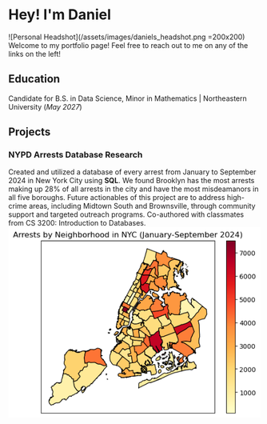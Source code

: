 # Hey! I'm Daniel
![Personal Headshot](/assets/images/daniels_headshot.png =200x200)
Welcome to my portfolio page! Feel free to reach out to me on any of the links on the left!
## Education
Candidate for B.S. in Data Science, Minor in Mathematics | Northeastern University (_May 2027_)

## Projects
### NYPD Arrests Database Research
Created and utilized a database of every arrest from January to September 2024 in New York City using **SQL**. We found Brooklyn has the most arrests making up 28% of all arrests in the city and have the most misdeamanors in all five boroughs. Future actionables of this project are to address high-crime areas, including Midtown South and Brownsville, through community support and targeted outreach programs. Co-authored with classmates from CS 3200: Introduction to Databases.
![NYPD Arrests Database Research](/assets/images/nypd_viz.png)


